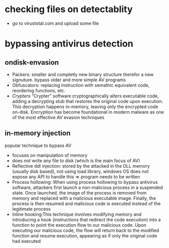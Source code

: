 # checking files on detectablity

* go to virustotal.com and upload some file

# bypassing antivirus detection

## ondisk-envasion
* Packers: smaller and completly new binary structure therefor a new signuture. bypass older and more simple AV programs
* Obfuscators: replacing instruction with semathic equivalent code, reordering functions, etc.
* *Crypters* “Crypter” software cryptographically alters executable code, adding a decrypting stub that restores the original code upon execution. This decryption happens in-memory, leaving only the encrypted code on-disk. Encryption has become foundational in modern malware as one of the most effective AV evasion techniques

## in-memory injection
popular technique to bypass AV
* focuses on manipulation of memory
* does not write any file to disk (which is the main focus of AV)
* Reflective ddl injection: stored by the attacked in the DLL memory (usually disk based), not using load library, windows OS does not expose any API to handle this => program needs to be written
* Process hollowing: When using process hollowing to bypass antivirus software, attackers first launch a non-malicious process in a suspended state. Once launched, the image of the process is removed from memory and replaced with a malicious executable image. Finally, the process is then resumed and malicious code is executed instead of the legitimate process
* Inline hooking:This technique involves modifying memory and introducing a hook (instructions that redirect the code execution) into a function to point the execution flow to our
malicious code. Upon executing our malicious code, the flow will return back to the modified function and resume execution, appearing as if only the original code had executed
